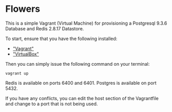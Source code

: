 Flowers
===========

This is a simple Vagrant (Virtual Machine) for provisioning a Postgresql 9.3.6 Database and Redis 2.8.17 Datastore. 

To start, ensure that you have the following installed:

* ["Vagrant"](http://www.vagrantup.com)
* ["VirtualBox"](http://www.virtualbox.com)

Then you can simply issue the following command on your terminal:

` vagrant up `

Redis is available on ports 6400 and 6401.
Postgres is available on port 5432.

If you have any conflicts, you can edit the host section of the Vagrantfile and change to a port that is not being used.
